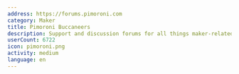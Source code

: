 ```yaml
---
address: https://forums.pimoroni.com
category: Maker
title: Pimoroni Buccaneers
description: Support and discussion forums for all things maker-related
userCount: 6722
icon: pimoroni.png
activity: medium
language: en
---
```

